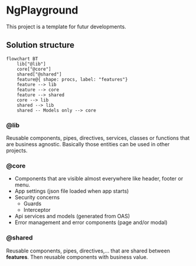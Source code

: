 # NgPlayground

This project is a template for futur developments.

## Solution structure

```mermaid
flowchart BT
    lib["@lib"]
    core["@core"]
    shared["@shared"]
    feature@{ shape: procs, label: "features"}
    feature --> lib
    feature --> core
    feature --> shared
    core --> lib
    shared --> lib
    shared -- Models only --> core
```

### @lib
Reusable components, pipes, directives, services, classes or functions that are business agnostic. Basically those entities can be used in other projects.

### @core
- Components that are visible almost everywhere like header, footer or menu.
- App settings (json file loaded when app starts)
- Security concerns
  - Guards
  - Interceptor
- Api services and models (generated from OAS)
- Error management and error components (page and/or modal)

### @shared
Reusable components, pipes, directives,... that are shared between **features**. Then reusable components with business value.

